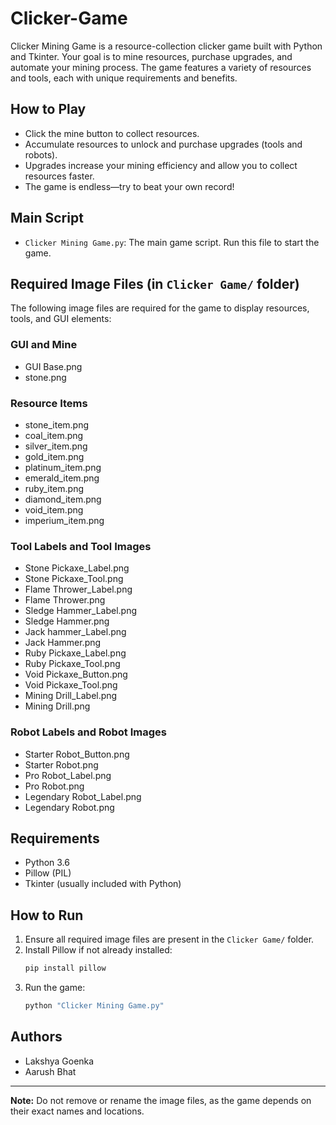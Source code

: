 # Clicker-Game
Clicker Mining Game is a resource-collection clicker game built with Python and Tkinter. Your goal is to mine resources, purchase upgrades, and automate your mining process. The game features a variety of resources and tools, each with unique requirements and benefits.

## How to Play
- Click the mine button to collect resources.
- Accumulate resources to unlock and purchase upgrades (tools and robots).
- Upgrades increase your mining efficiency and allow you to collect resources faster.
- The game is endless—try to beat your own record!

## Main Script
- `Clicker Mining Game.py`: The main game script. Run this file to start the game.

## Required Image Files (in `Clicker Game/` folder)
The following image files are required for the game to display resources, tools, and GUI elements:

### GUI and Mine
- GUI Base.png
- stone.png

### Resource Items
- stone_item.png
- coal_item.png
- silver_item.png
- gold_item.png
- platinum_item.png
- emerald_item.png
- ruby_item.png
- diamond_item.png
- void_item.png
- imperium_item.png

### Tool Labels and Tool Images
- Stone Pickaxe_Label.png
- Stone Pickaxe_Tool.png
- Flame Thrower_Label.png
- Flame Thrower.png
- Sledge Hammer_Label.png
- Sledge Hammer.png
- Jack hammer_Label.png
- Jack Hammer.png
- Ruby Pickaxe_Label.png
- Ruby Pickaxe_Tool.png
- Void Pickaxe_Button.png
- Void Pickaxe_Tool.png
- Mining Drill_Label.png
- Mining Drill.png

### Robot Labels and Robot Images
- Starter Robot_Button.png
- Starter Robot.png
- Pro Robot_Label.png
- Pro Robot.png
- Legendary Robot_Label.png
- Legendary Robot.png

## Requirements
- Python 3.6
- Pillow (PIL)
- Tkinter (usually included with Python)

## How to Run
1. Ensure all required image files are present in the `Clicker Game/` folder.
2. Install Pillow if not already installed:
   ```powershell
   pip install pillow
   ```
3. Run the game:
   ```powershell
   python "Clicker Mining Game.py"
   ```

## Authors
- Lakshya Goenka
- Aarush Bhat

---
**Note:** Do not remove or rename the image files, as the game depends on their exact names and locations.
